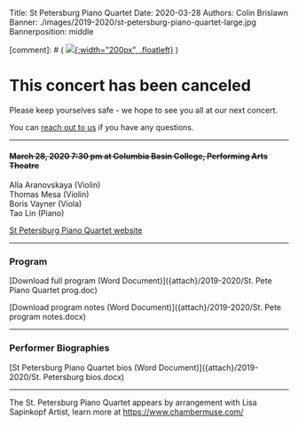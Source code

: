 Title: St Petersburg Piano Quartet
Date: 2020-03-28
Authors: Colin Brislawn
Banner: ./images/2019-2020/st-petersburg-piano-quartet-large.jpg
Bannerposition: middle

[comment]: # ( [![ ]({filename}/images/2017-2018/aeolus-quartet-400.jpg){:width="200px", .floatleft}]({filename}./AeolusQuartet.md) )

# This concert has been canceled

Please keep yourselves safe - we hope to see you all at our next concert.

You can [reach out to us](mailto:colin@cameratamusica.com) if you have any questions.

---

<h4><del>March 28, 2020 7:30 pm at Columbia Basin College, Performing Arts Theatre</del></h4>

Alla Aranovskaya (Violin) <br>
Thomas Mesa (Violin) <br>
Boris Vayner (Viola) <br>
Tao Lin (Piano)

[St Petersburg Piano Quartet website](http://www.chambermuse.com/st-petersburg-quartet)

---

### Program

[Download full program (Word Document)]({attach}/2019-2020/St. Pete Piano Quartet prog.doc)

[Download program notes (Word Document)]({attach}/2019-2020/St. Pete program notes.docx)

---

### Performer Biographies

[St Petersburg Piano Quartet bios (Word Document)]({attach}/2019-2020/St. Petersburg bios.docx)

---

The St. Petersburg Piano Quartet appears by arrangement with Lisa Sapinkopf Artist, learn more at https://www.chambermuse.com/
